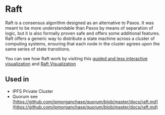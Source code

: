 # Raft

Raft is a consensus algorithm designed as an alternative to Paxos. It was meant to be more understandable than Paxos by means of separation of logic, but it is also formally proven safe and offers some additional features. Raft offers a generic way to distribute a state machine across a cluster of computing systems, ensuring that each node in the cluster agrees upon the same series of state transitions.

You can see how Raft work by visiting this [guided and less interactive visualization](http://thesecretlivesofdata.com/raft/) and [Raft Visualization](https://raft.github.io/)

## Used in

* IPFS Private Cluster
* Quorum see [https://github.com/jpmorganchase/quorum/blob/master/docs/raft.md](https://github.com/jpmorganchase/quorum/blob/master/docs/raft.md)

